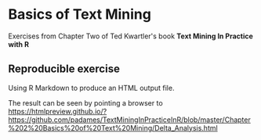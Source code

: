 # Basics of Text Mining
Exercises from Chapter Two of Ted Kwartler's book **Text Mining In Practice with R**

## Reproducible exercise

Using R Markdown to produce an HTML output file. 

The result can be seen by pointing a browser to https://htmlpreview.github.io/?https://github.com/padames/TextMiningInPracticeInR/blob/master/Chapter%202%20Basics%20of%20Text%20Mining/Delta_Analysis.html
